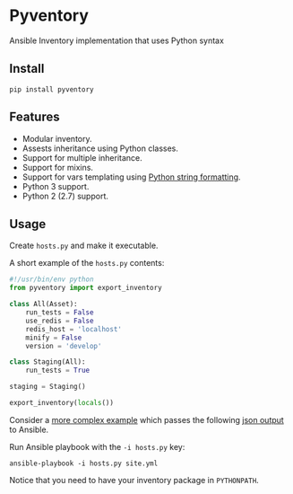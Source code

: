 # Pyventory
Ansible Inventory implementation that uses Python syntax

## Install

```shell
pip install pyventory
```   

## Features
  
* Modular inventory.
* Assests inheritance using Python classes.
* Support for multiple inheritance.
* Support for mixins.
* Support for vars templating using [Python string formatting](https://docs.python.org/3/library/string.html#format-specification-mini-language).
* Python 3 support.
* Python 2 (2.7) support.


## Usage

Create `hosts.py` and make it executable.

A short example of the `hosts.py` contents:

```python
#!/usr/bin/env python
from pyventory import export_inventory

class All(Asset):
    run_tests = False
    use_redis = False
    redis_host = 'localhost'
    minify = False
    version = 'develop'

class Staging(All):
    run_tests = True

staging = Staging()

export_inventory(locals())
```

Consider a [more complex example](tests/e2e/example) which passes the following [json output](tests/e2e/example.json) to Ansible.

Run Ansible playbook with the `-i hosts.py` key:

```shell
ansible-playbook -i hosts.py site.yml
```

Notice that you need to have your inventory package in `PYTHONPATH`.
